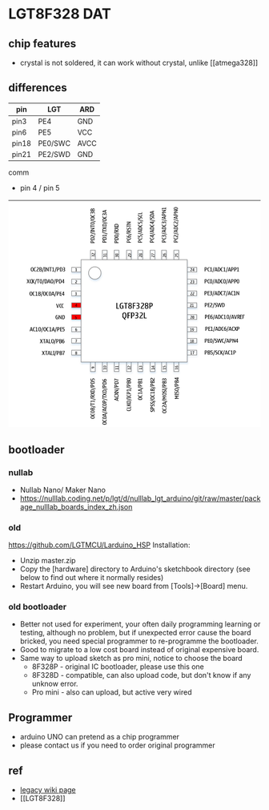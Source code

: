 
# LGT8F328 DAT

## chip features

- crystal is not soldered, it can work without crystal, unlike [[atmega328]]


## differences 

| pin   | LGT     | ARD |
| ----- | ------- | - |
| pin3  | PE4     | GND | 
| pin6  | PE5     | VCC |
| pin18 | PE0/SWC | AVCC |
| pin21 | PE2/SWD | GND | 

comm 
- pin 4 / pin 5


![](58-57-15-14-02-2023.png)



## bootloader

### nullab 

- Nullab Nano/ Maker Nano 
- https://nulllab.coding.net/p/lgt/d/nulllab_lgt_arduino/git/raw/master/package_nulllab_boards_index_zh.json



### old 
https://github.com/LGTMCU/Larduino_HSP
Installation:
- Unzip master.zip
- Copy the [hardware] directory to Arduino's sketchbook directory (see below to find out where it normally resides)
- Restart Arduino, you will see new board from [Tools]->[Board] menu.



### old bootloader 
- Better not used for experiment, your often daily programming learning or testing, although no problem, but if unexpected error cause the board bricked, you need special programmer to re-programme the bootloader.
- Good to migrate to a low cost board instead of original expensive board.
- Same way to upload sketch as pro mini, notice to choose the board
  - 8F328P - original IC bootloader, please use this one
  - 8F328D - compatible, can also upload code, but don't know if any unknow error.
  - Pro mini - also can upload, but active very wired 


## Programmer 

- arduino UNO can pretend as a chip programmer 
- please contact us if you need to order original programmer


## ref 

- [legacy wiki page](https://www.electrodragon.com/w/Logicgreen) 
- [[LGT8F328]]
